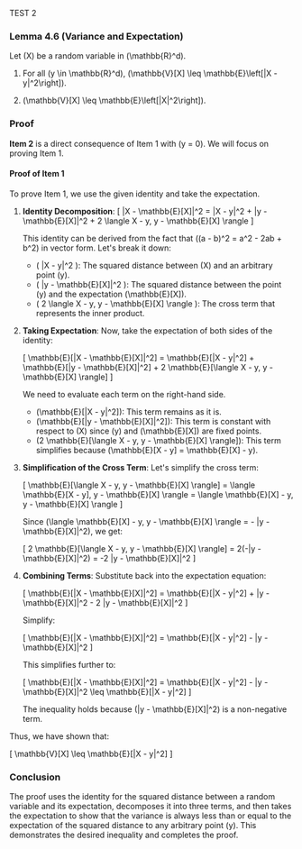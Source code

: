 TEST 2

### Lemma 4.6 (Variance and Expectation)
Let \(X\) be a random variable in \(\mathbb{R}^d\).

1. For all \(y \in \mathbb{R}^d\), \(\mathbb{V}[X] \leq \mathbb{E}\left[\|X - y\|^2\right]\).

2. \(\mathbb{V}[X] \leq \mathbb{E}\left[\|X\|^2\right]\).

### Proof

**Item 2** is a direct consequence of Item 1 with \(y = 0\). We will focus on proving Item 1.

#### Proof of Item 1

To prove Item 1, we use the given identity and take the expectation.

1. **Identity Decomposition**:
   \[
   \|X - \mathbb{E}[X]\|^2 = \|X - y\|^2 + \|y - \mathbb{E}[X]\|^2 + 2 \langle X - y, y - \mathbb{E}[X] \rangle
   \]

   This identity can be derived from the fact that \((a - b)^2 = a^2 - 2ab + b^2\) in vector form. Let's break it down:

   - \( \|X - y\|^2 \): The squared distance between \(X\) and an arbitrary point \(y\).
   - \( \|y - \mathbb{E}[X]\|^2 \): The squared distance between the point \(y\) and the expectation \(\mathbb{E}[X]\).
   - \( 2 \langle X - y, y - \mathbb{E}[X] \rangle \): The cross term that represents the inner product.

2. **Taking Expectation**:
   Now, take the expectation of both sides of the identity:

   \[
   \mathbb{E}[\|X - \mathbb{E}[X]\|^2] = \mathbb{E}[\|X - y\|^2] + \mathbb{E}[\|y - \mathbb{E}[X]\|^2] + 2 \mathbb{E}[\langle X - y, y - \mathbb{E}[X] \rangle]
   \]

   We need to evaluate each term on the right-hand side.

   - \(\mathbb{E}[\|X - y\|^2]\): This term remains as it is.
   - \(\mathbb{E}[\|y - \mathbb{E}[X]\|^2]\): This term is constant with respect to \(X\) since \(y\) and \(\mathbb{E}[X]\) are fixed points.
   - \(2 \mathbb{E}[\langle X - y, y - \mathbb{E}[X] \rangle]\): This term simplifies because \(\mathbb{E}[X - y] = \mathbb{E}[X] - y\).

3. **Simplification of the Cross Term**:
   Let's simplify the cross term:

   \[
   \mathbb{E}[\langle X - y, y - \mathbb{E}[X] \rangle] = \langle \mathbb{E}[X - y], y - \mathbb{E}[X] \rangle = \langle \mathbb{E}[X] - y, y - \mathbb{E}[X] \rangle
   \]

   Since \(\langle \mathbb{E}[X] - y, y - \mathbb{E}[X] \rangle = - \|y - \mathbb{E}[X]\|^2\), we get:

   \[
   2 \mathbb{E}[\langle X - y, y - \mathbb{E}[X] \rangle] = 2(-\|y - \mathbb{E}[X]\|^2) = -2 \|y - \mathbb{E}[X]\|^2
   \]

4. **Combining Terms**:
   Substitute back into the expectation equation:

   \[
   \mathbb{E}[\|X - \mathbb{E}[X]\|^2] = \mathbb{E}[\|X - y\|^2] + \|y - \mathbb{E}[X]\|^2 - 2 \|y - \mathbb{E}[X]\|^2
   \]

   Simplify:

   \[
   \mathbb{E}[\|X - \mathbb{E}[X]\|^2] = \mathbb{E}[\|X - y\|^2] - \|y - \mathbb{E}[X]\|^2
   \]

   This simplifies further to:

   \[
   \mathbb{E}[\|X - \mathbb{E}[X]\|^2] = \mathbb{E}[\|X - y\|^2] - \|y - \mathbb{E}[X]\|^2 \leq \mathbb{E}[\|X - y\|^2]
   \]

   The inequality holds because \(\|y - \mathbb{E}[X]\|^2\) is a non-negative term.

Thus, we have shown that:

\[
\mathbb{V}[X] \leq \mathbb{E}[\|X - y\|^2]
\]

### Conclusion
The proof uses the identity for the squared distance between a random variable and its expectation, decomposes it into three terms, and then takes the expectation to show that the variance is always less than or equal to the expectation of the squared distance to any arbitrary point \(y\). This demonstrates the desired inequality and completes the proof.